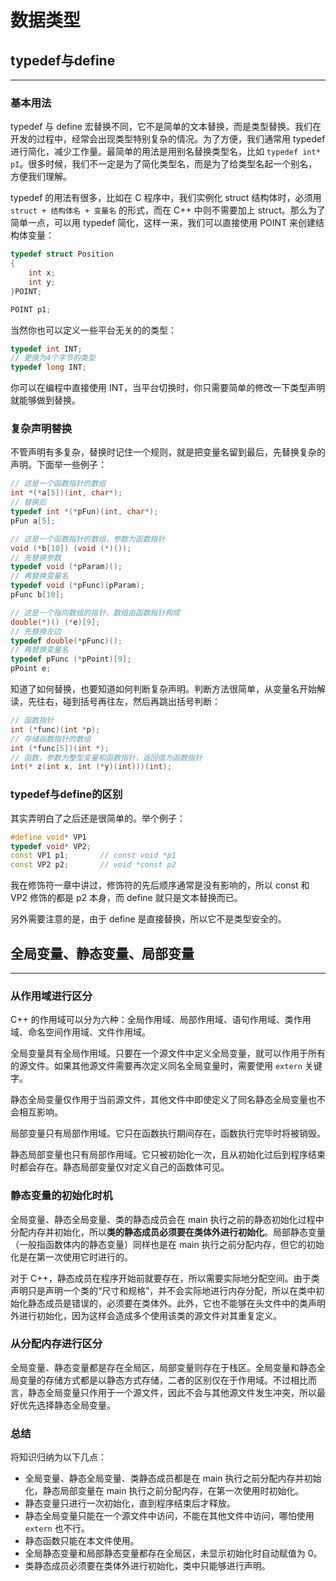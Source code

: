# 数据类型

## typedef与define

---

### 基本用法

typedef 与 define 宏替换不同，它不是简单的文本替换，而是类型替换。我们在开发的过程中，经常会出现类型特别复杂的情况。为了方便，我们通常用 typedef 进行简化，减少工作量。最简单的用法是用别名替换类型名，比如 `typedef int* pI`。很多时候，我们不一定是为了简化类型名，而是为了给类型名起一个别名，方便我们理解。

typedef 的用法有很多，比如在 C 程序中，我们实例化 struct 结构体时，必须用 `struct + 结构体名 + 变量名` 的形式，而在 C++ 中则不需要加上 struct。那么为了简单一点，可以用 typedef 简化，这样一来，我们可以直接使用 POINT 来创建结构体变量：

```cpp
typedef struct Position
{
    int x;
    int y;
}POINT;

POINT p1;
```

当然你也可以定义一些平台无关的的类型：

```cpp
typedef int INT;
// 更换为4个字节的类型
typedef long INT;
```

你可以在编程中直接使用 INT，当平台切换时，你只需要简单的修改一下类型声明就能够做到替换。

### 复杂声明替换

不管声明有多复杂，替换时记住一个规则，就是把变量名留到最后，先替换复杂的声明。下面举一些例子：

```cpp
// 这是一个函数指针的数组
int *(*a[5])(int, char*);
// 替换后
typedef int *(*pFun)(int, char*);
pFun a[5];

// 这是一个函数指针的数组，参数为函数指针
void (*b[10]) (void (*)());
// 先替换参数
typedef void (*pParam)();
// 再替换变量名
typedef void (*pFunc)(pParam);
pFunc b[10];

// 这是一个指向数组的指针，数组由函数指针构成
double(*)() (*e)[9];
// 先替换左边
typedef double(*pFunc)();
// 再替换变量名
typedef pFunc (*pPoint)[9];
pPoint e;
```

知道了如何替换，也要知道如何判断复杂声明。判断方法很简单，从变量名开始解读，先往右，碰到括号再往左，然后再跳出括号判断：

```cpp
// 函数指针
int (*func)(int *p);
// 存储函数指针的数组
int (*func[5])(int *);
// 函数，参数为整型变量和函数指针，返回值为函数指针
int(* z(int x, int (*y)(int)))(int);
```

### typedef与define的区别

其实弄明白了之后还是很简单的。举个例子：

```cpp
#define void* VP1
typedef void* VP2;
const VP1 p1;       // const void *p1
const VP2 p2;       // void *const p2
```

我在修饰符一章中讲过，修饰符的先后顺序通常是没有影响的，所以 const 和 VP2 修饰的都是 p2 本身，而 define 就只是文本替换而已。

另外需要注意的是，由于 define 是直接替换，所以它不是类型安全的。

## 全局变量、静态变量、局部变量

---

### 从作用域进行区分

C++ 的作用域可以分为六种：全局作用域、局部作用域、语句作用域、类作用域、命名空间作用域、文件作用域。

全局变量具有全局作用域。只要在一个源文件中定义全局变量，就可以作用于所有的源文件。如果其他源文件需要再次定义同名全局变量时，需要使用 `extern` 关键字。

静态全局变量仅作用于当前源文件，其他文件中即使定义了同名静态全局变量也不会相互影响。

局部变量只有局部作用域。它只在函数执行期间存在，函数执行完毕时将被销毁。

静态局部变量也只有局部作用域。它只被初始化一次，且从初始化过后到程序结束时都会存在。静态局部变量仅对定义自己的函数体可见。

### 静态变量的初始化时机

全局变量、静态全局变量、类的静态成员会在 main 执行之前的静态初始化过程中分配内存并初始化，所以**类的静态成员必须要在类体外进行初始化**。局部静态变量（一般指函数体内的静态变量）同样也是在 main 执行之前分配内存，但它的初始化是在第一次使用它时进行的。

对于 C++，静态成员在程序开始前就要存在，所以需要实际地分配空间。由于类声明只是声明一个类的“尺寸和规格”，并不会实际地进行内存分配，所以在类中初始化静态成员是错误的，必须要在类体外。此外，它也不能够在头文件中的类声明外进行初始化，因为这样会造成多个使用该类的源文件对其重复定义。

### 从分配内存进行区分

全局变量、静态变量都是存在全局区，局部变量则存在于栈区。全局变量和静态全局变量的存储方式都是以静态方式存储，二者的区别仅在于作用域。不过相比而言，静态全局变量只作用于一个源文件，因此不会与其他源文件发生冲突，所以最好优先选择静态全局变量。

### 总结

将知识归纳为以下几点：

* 全局变量、静态全局变量、类静态成员都是在 main 执行之前分配内存并初始化，静态局部变量在 main 执行之前分配内存，在第一次使用时初始化。
* 静态变量只进行一次初始化，直到程序结束后才释放。
* 静态全局变量只能在一个源文件中访问，不能在其他文件中访问，哪怕使用 `extern` 也不行。
* 静态函数只能在本文件使用。
* 全局静态变量和局部静态变量都存在全局区，未显示初始化时自动赋值为 0。
* 类静态成员必须要在类体外进行初始化，类中只能够进行声明。